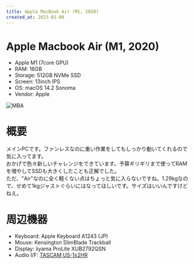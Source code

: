 ```yaml
---
title: Apple MacBook Air (M1, 2020)
created_at: 2023-01-08
---
```


# Apple Macbook Air (M1, 2020)
- Apple M1 (7core GPU)
- RAM: 16GB
- Storage: 512GB NVMe SSD
- Screen: 13inch IPS
- OS: macOS 14.2 Sonoma
- Vendor: Apple
  
![MBA](https://i.imgur.com/CMQivpq.jpeg)

# 概要
メインPCです。ファンレスなのに重い作業をしてもしっかり動いてくれるので気に入ってます。<br>おかげで色々新しいチャレンジをできています。予算ギリギリまで使ってRAMを増やしてSSDも大きくしたことも正解でした。<br>ただ、"Air"なのに全く軽くない点はちょっと気に入らないですね。1.29kgなので、せめて1kgジャストぐらいにはなってほしいです。サイズはいいんですけどねえ。

# 周辺機器
- Keyboard: Apple Keyboard A1243 (JP)
- Mouse: Kensington SlimBlade Trackball
- Display: iiyama ProLite XUB2792QSN
- Audio I/F: [TASCAM US-1x2HR](https://hamachi.osaka/posts/us1x2hr/)
